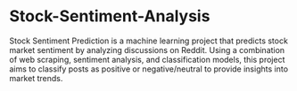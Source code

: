 # Stock-Sentiment-Analysis
Stock Sentiment Prediction is a machine learning project that predicts stock market sentiment by analyzing discussions on Reddit. Using a combination of web scraping, sentiment analysis, and classification models, this project aims to classify posts as positive or negative/neutral to provide insights into market trends.
